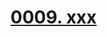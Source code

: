# [0009. xxx](https://github.com/Tdahuyou/TNotes.egg/tree/main/notes/0009.%20xxx)

<!-- region:toc -->

<!-- endregion:toc -->

##

